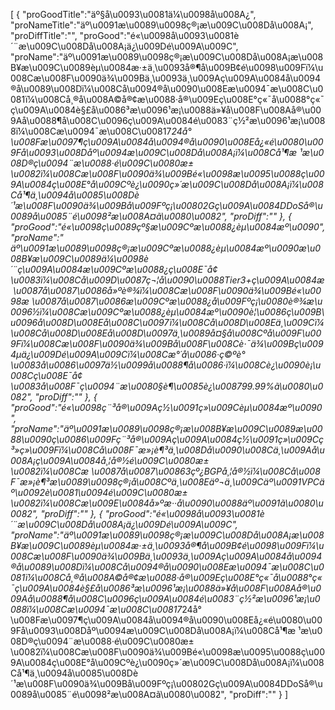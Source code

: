 [
	{
		"proGoodTitle":"äº§å\u0093\u0081ä¼\u0098å\u008A¿",
		"proNameTitle":"äº\u0091æ\u0089\u0098ç®¡æ\u009C\u008Då\u008A¡",
		"proDiffTitle":"",
		"proGood":"é«\u0098å\u0093\u0081è´¨æ\u009C\u008Då\u008A¡ä¿\u009Dé\u009A\u009C",
		"proName":"äº\u0091æ\u0089\u0098ç®¡æ\u009C\u008Då\u008A¡æ\u008B¥æ\u009C\u0089èµ\u0084æ·±ä¸\u0093å®¶å\u009B¢é\u0098\u009Fï¼\u008Cæ\u008F\u0090ä¾\u009Bä¸\u0093ä¸\u009Aç\u009A\u0084å\u0094®å\u0089\u008Dï¼\u008Cå\u0094®å\u0090\u008Eæ\u0094¯æ\u008C\u0081ï¼\u008Cå¸®å\u008A©å®¢æ\u0088·å®\u009Eç\u008E°ç«¯å\u0088°ç«¯ç\u009A\u0084è§£å\u0086³æ\u0096¹æ¡\u0088ä»¥å\u008F\u008Aå®\u009Aå\u0088¶å\u008C\u0096ç\u009A\u0084é\u0083¨ç½²æ\u0096¹æ¡\u0088ï¼\u008Cæ\u0094¯æ\u008C\u00817*24å°\u008Fæ\u0097¶ç\u009A\u0084å\u0094®å\u0090\u008Eå¿«é\u0080\u009Få\u0093\u008Dåº\u0094æ\u009C\u008Då\u008A¡ï¼\u008Cå¹¶æ ¹æ\u008D®ç\u0094¨æ\u0088·é\u009C\u0080æ±\u0082ï¼\u008Cæ\u008F\u0090ä¾\u009Bé«\u0098æ\u0095\u0088ç\u009A\u0084ç\u008E°å\u009Cºè¿\u0090ç»´æ\u009C\u008Då\u008A¡ï¼\u008Cå¹¶ä¸\u0094å\u0085\u008Dè´¹æ\u008F\u0090ä¾\u009Bå\u009Fºç¡\u00802Gç\u009A\u0084DDoSå®\u0089å\u0085¨é\u0098²æ\u008A¤ã\u0080\u0082",
		"proDiff":""
	},
	{
		"proGood":"é«\u0098ç­\u0089çº§æ\u009Cºæ\u0088¿èµ\u0084æº\u0090",
		"proName":" äº\u0091æ\u0089\u0098ç®¡æ\u009Cºæ\u0088¿èµ\u0084æº\u0090æ\u008B¥æ\u009C\u0089ä¼\u0098è´¨ç\u009A\u0084æ\u009Cºæ\u0088¿ç\u008E¯å¢\u0083ï¼\u008Cå\u009D\u0087ç¬¦å\u0090\u0088Tier3+ç\u009A\u0084æ \u0087å\u0087\u0086å»ºè®¾ï¼\u008Cæ\u008F\u0090ä¾\u009Bé«\u0098æ \u0087å\u0087\u0086æ\u009Cºæ\u0088¿å\u009Fºç¡\u0080è®¾æ\u0096½ï¼\u008Cæ\u009Cºæ\u0088¿èµ\u0084æº\u0090è¦\u0086ç\u009B\u0096å\u008D\u008Eå\u008C\u0097ï¼\u008Cå\u008D\u008Eä¸\u009Cï¼\u008Cå\u008D\u008Eå\u008D\u0097ä¸\u0089å¤§å\u008Cºå\u009F\u009Fï¼\u008Cæ\u008F\u0090ä¾\u009Bå\u008F\u008Cè·¯ä¾\u009Bç\u0094µä¿\u009Dé\u009A\u009Cï¼\u008Cæ°´å\u0086·ç©ºè°\u0083å\u0086\u0097ä½\u0099å\u0088¶å\u0086·ï¼\u008Cè¿\u0090è¡\u008Cç\u008E¯å¢\u0083å\u008F¯ç\u0094¨æ\u0080§è¶\u0085è¿\u008799.99%ã\u0080\u0082",
		"proDiff":""
	},
	{
		"proGood":"é«\u0098ç¨³å®\u009Aç½\u0091ç»\u009Cèµ\u0084æº\u0090",
		"proName":"äº\u0091æ\u0089\u0098ç®¡æ\u008B¥æ\u009C\u0089æ\u0088\u0090ç\u0086\u009Fç¨³å®\u009Aç\u009A\u0084ç½\u0091ç»\u009Cç³»ç»\u009Fï¼\u008Cå\u008F¯æ»¡è¶³ä¸\u008Då\u0090\u008Cä¸\u009Aå\u008A¡ç\u009A\u0084å¸¦å®½é\u009C\u0080æ±\u0082ï¼\u008Cæ \u0087å\u0087\u00863çº¿BGPå¸¦å®½ï¼\u008Cå\u008F¯æ»¡è¶³æ\u0089\u0098ç®¡å\u008Cºä¸\u008Eäº¬ä¸\u009Cäº\u0091VPCäº\u0092è\u0081\u0094é\u009C\u0080æ±\u0082ï¼\u008Cæ\u009E\u0084å»ºæ··å\u0090\u0088äº\u0091ã\u0080\u0082",
		"proDiff":""
	},
	{
		"proGood":"é«\u0098å\u0093\u0081è´¨æ\u009C\u008Då\u008A¡ä¿\u009Dé\u009A\u009C",
		"proName":"äº\u0091æ\u0089\u0098ç®¡æ\u009C\u008Då\u008A¡æ\u008B¥æ\u009C\u0089èµ\u0084æ·±ä¸\u0093å®¶å\u009B¢é\u0098\u009Fï¼\u008Cæ\u008F\u0090ä¾\u009Bä¸\u0093ä¸\u009Aç\u009A\u0084å\u0094®å\u0089\u008Dï¼\u008Cå\u0094®å\u0090\u008Eæ\u0094¯æ\u008C\u0081ï¼\u008Cå¸®å\u008A©å®¢æ\u0088·å®\u009Eç\u008E°ç«¯å\u0088°ç«¯ç\u009A\u0084è§£å\u0086³æ\u0096¹æ¡\u0088ä»¥å\u008F\u008Aå®\u009Aå\u0088¶å\u008C\u0096ç\u009A\u0084é\u0083¨ç½²æ\u0096¹æ¡\u0088ï¼\u008Cæ\u0094¯æ\u008C\u00817*24å°\u008Fæ\u0097¶ç\u009A\u0084å\u0094®å\u0090\u008Eå¿«é\u0080\u009Få\u0093\u008Dåº\u0094æ\u009C\u008Då\u008A¡ï¼\u008Cå¹¶æ ¹æ\u008D®ç\u0094¨æ\u0088·é\u009C\u0080æ±\u0082ï¼\u008Cæ\u008F\u0090ä¾\u009Bé«\u0098æ\u0095\u0088ç\u009A\u0084ç\u008E°å\u009Cºè¿\u0090ç»´æ\u009C\u008Då\u008A¡ï¼\u008Cå¹¶ä¸\u0094å\u0085\u008Dè´¹æ\u008F\u0090ä¾\u009Bå\u009Fºç¡\u00802Gç\u009A\u0084DDoSå®\u0089å\u0085¨é\u0098²æ\u008A¤ã\u0080\u0082",
		"proDiff":""
	}
]